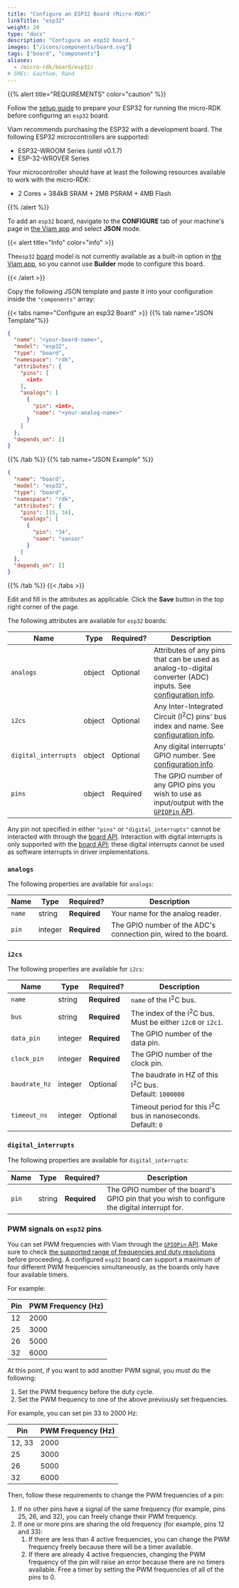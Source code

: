 ```yaml
---
title: "Configure an ESP32 Board (Micro-RDK)"
linkTitle: "esp32"
weight: 20
type: "docs"
description: "Configure an esp32 board."
images: ["/icons/components/board.svg"]
tags: ["board", "components"]
aliases:
  - /micro-rdk/board/esp32/
# SMEs: Gautham, Rand
---
```


{{% alert title="REQUIREMENTS" color="caution" %}}

Follow the [setup guide](/get-started/installation/microcontrollers/) to prepare your ESP32 for running the micro-RDK before configuring an `esp32` board.

Viam recommends purchasing the ESP32 with a development board. The following ESP32 microcontrollers are supported:

- ESP32-WROOM Series (until v0.1.7)
- ESP-32-WROVER Series

Your microcontroller should have at least the following resources available to work with the micro-RDK:

- 2 Cores + 384kB SRAM + 2MB PSRAM + 4MB Flash

{{% /alert %}}

To add an `esp32` board, navigate to the **CONFIGURE** tab of your machine's page in [the Viam app](https://app.viam.com) and select **JSON** mode.

{{< alert title="Info" color="info" >}}

The`esp32` [board](/components/board/) model is not currently available as a built-in option in [the Viam app](https://app.viam.com), so you cannot use **Builder** mode to configure this board.

{{< /alert >}}

Copy the following JSON template and paste it into your configuration inside the `"components"` array:

{{< tabs name="Configure an esp32 Board" >}}
{{% tab name="JSON Template"%}}

```json {class="line-numbers linkable-line-numbers"}
{
  "name": "<your-board-name>",
  "model": "esp32",
  "type": "board",
  "namespace": "rdk",
  "attributes": {
    "pins": [
      <int>
    ],
    "analogs": [
      {
        "pin": <int>,
        "name": "<your-analog-name>"
      }
    ]
  },
  "depends_on": []
}
```

{{% /tab %}}
{{% tab name="JSON Example" %}}

```json {class="line-numbers linkable-line-numbers"}
{
  "name": "board",
  "model": "esp32",
  "type": "board",
  "namespace": "rdk",
  "attributes": {
    "pins": [15, 34],
    "analogs": [
      {
        "pin": "34",
        "name": "sensor"
      }
    ]
  },
  "depends_on": []
}
```

{{% /tab %}}
{{< /tabs >}}

Edit and fill in the attributes as applicable.
Click the **Save** button in the top right corner of the page.

The following attributes are available for `esp32` boards:

<!-- prettier-ignore -->
| Name | Type | Required? | Description |
| ---- | ---- | --------- | ----------- |
| `analogs` | object | Optional | Attributes of any pins that can be used as analog-to-digital converter (ADC) inputs. See [configuration info](#analogs). |
| `i2cs` | object | Optional | Any Inter-Integrated Circuit (I<sup>2</sup>C) pins' bus index and name. See [configuration info](#i2cs). |
| `digital_interrupts` | object | Optional | Any digital interrupts' GPIO number. See [configuration info](#digital_interrupts). |
| `pins` | object | Required | The GPIO number of any GPIO pins you wish to use as input/output with the [`GPIOPin` API](/appendix/apis/#gpio-pins). |

Any pin not specified in either `"pins"` or `"digital_interrupts"` cannot be interacted with through the [board API](/components/board/#api).
Interaction with digital interrupts is only supported with the [board API](/components/board/#api); these digital interrupts cannot be used as software interrupts in driver implementations.

### `analogs`

The following properties are available for `analogs`:

<!-- prettier-ignore -->
| Name | Type | Required? | Description |
| ---- | ---- | --------- | ----------- |
| `name` | string | **Required** | Your name for the analog reader. |
| `pin`| integer | **Required** | The GPIO number of the ADC's connection pin, wired to the board. |

### `i2cs`

The following properties are available for `i2cs`:

<!-- prettier-ignore -->
| Name | Type | Required? | Description |
| ---- | ---- | --------- | ----------- |
|`name`| string| **Required** | `name` of the I<sup>2</sup>C bus. |
|`bus`| string | **Required** | The index of the I<sup>2</sup>C bus. Must be either `i2c0` or `i2c1`. |
|`data_pin`| integer | **Required** | The GPIO number of the data pin. |
|`clock_pin`| integer | **Required** | The GPIO number of the clock pin. |
|`baudrate_hz`| integer | Optional | The baudrate in HZ of this I<sup>2</sup>C bus. <br> Default: `1000000` |
|`timeout_ns`| integer | Optional | Timeout period for this I<sup>2</sup>C bus in nanoseconds. <br> Default: `0` |

### `digital_interrupts`

The following properties are available for `digital_interrupts`:

<!-- prettier-ignore -->
| Name | Type | Required? | Description |
| ---- | ---- | --------- | ----------- |
|`pin`| string | **Required** | The GPIO number of the board's GPIO pin that you wish to configure the digital interrupt for. |

### PWM signals on `esp32` pins

You can set PWM frequencies with Viam through the [`GPIOPin` API](/build/micro-rdk/board/#api). Make sure to check [the supported range of frequencies and duty resolutions](https://docs.espressif.com/projects/esp-idf/en/v4.4/esp32/api-reference/peripherals/ledc.html?highlight=pwm#supported-range-of-frequency-and-duty-resolutions) before proceeding. 
A configured `esp32` board can support a maximum of four different PWM frequencies simultaneously, as the boards only have four available timers.

For example:

| Pin | PWM Frequency (Hz) |
| --- | ------------------ |
| 12  | 2000               |
| 25  | 3000               |
| 26  | 5000               |
| 32  | 6000               |

At this point, if you want to add another PWM signal, you must do the following:

1. Set the PWM frequency before the duty cycle.
2. Set the PWM frequency to one of the above previously set frequencies.

For example, you can set pin 33 to 2000 Hz:

| Pin    | PWM Frequency (Hz) |
| ------ | ------------------ |
| 12, 33 | 2000               |
| 25     | 3000               |
| 26     | 5000               |
| 32     | 6000               |

Then, follow these requirements to change the PWM frequencies of a pin:

1. If no other pins have a signal of the same frequency (for example, pins 25, 26, and 32), you can freely change their PWM frequency.
2. If one or more pins are sharing the old frequency (for example, pins 12 and 33):
   1. If there are less than 4 active frequencies, you can change the PWM frequency freely because there will be a timer available.
   2. If there are already 4 active frequencies, changing the PWM frequency of the pin will raise an error because there are no timers available. Free a timer by setting the PWM frequencies of all of the pins to 0.

